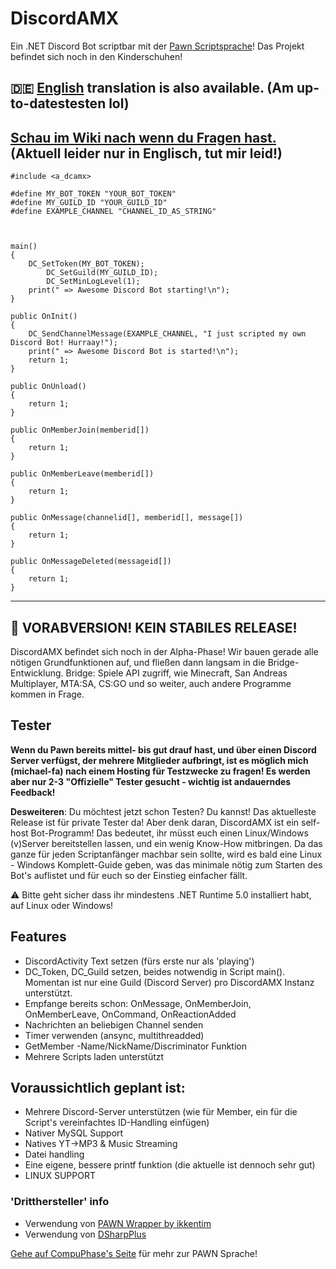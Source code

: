# DiscordAMX

Ein .NET Discord Bot scriptbar mit der [Pawn Scriptsprache](https://github.com/pawn-lang)! Das Projekt befindet sich noch in den Kinderschuhen!

## :de: [English](https://github.com/michael-fa/DiscordAMX/blob/master/readme.md) translation is also available. (Am up-to-datestesten lol)
## [Schau im Wiki nach wenn du Fragen hast.](https://github.com/michael-fa/DiscordAMX/wiki) (Aktuell leider nur in Englisch, tut mir leid!)
```
#include <a_dcamx>

#define MY_BOT_TOKEN "YOUR_BOT_TOKEN"
#define MY_GUILD_ID "YOUR_GUILD_ID"
#define EXAMPLE_CHANNEL "CHANNEL_ID_AS_STRING"



main()
{
	DC_SetToken(MY_BOT_TOKEN);
        DC_SetGuild(MY_GUILD_ID);
        DC_SetMinLogLevel(1);
	print(" => Awesome Discord Bot starting!\n");
}

public OnInit()
{
	DC_SendChannelMessage(EXAMPLE_CHANNEL, "I just scripted my own Discord Bot! Hurraay!");
	print(" => Awesome Discord Bot is started!\n");
	return 1;
}

public OnUnload()
{
    return 1;
}

public OnMemberJoin(memberid[])
{
    return 1;
}

public OnMemberLeave(memberid[])
{
    return 1;
}

public OnMessage(channelid[], memberid[], message[])
{
    return 1;
}

public OnMessageDeleted(messageid[])
{
    return 1;
}
```

---

## :construction: VORABVERSION! KEIN STABILES RELEASE!
DiscordAMX befindet sich noch in der Alpha-Phase! Wir bauen gerade alle nötigen Grundfunktionen auf, und fließen dann langsam in die Bridge-Entwicklung.
Bridge: Spiele API zugriff, wie Minecraft, San Andreas Multiplayer, MTA:SA, CS:GO und so weiter, auch andere Programme kommen in Frage.

## Tester
**Wenn du Pawn bereits mittel- bis gut drauf hast, und über einen Discord Server verfügst, der mehrere Mitglieder aufbringt, ist es möglich mich (michael-fa) nach einem Hosting für Testzwecke zu fragen! Es werden aber nur 2-3 "Offizielle" Tester gesucht - wichtig ist andauerndes Feedback!**

__Desweiteren__:
Du möchtest jetzt schon Testen? Du kannst! Das aktuelleste Release ist für private Tester da! Aber denk daran, DiscordAMX ist ein self-host Bot-Programm!
Das bedeutet, ihr müsst euch einen Linux/Windows (v)Server bereitstellen lassen, und ein wenig Know-How mitbringen.
Da das ganze für jeden Scriptanfänger machbar sein sollte, wird es bald eine Linux - Windows Komplett-Guide geben, was das minimale nötig zum Starten des Bot's auflistet und für euch so der Einstieg einfacher fällt.

⚠️ Bitte geht sicher dass ihr mindestens .NET Runtime 5.0 installiert habt, auf Linux oder Windows!


## Features
* DiscordActivity Text setzen (fürs erste nur als 'playing')  
* DC_Token, DC_Guild setzen, beides notwendig in Script main(). Momentan ist nur eine Guild (Discord Server) pro DiscordAMX Instanz unterstützt.
* Empfange bereits schon: OnMessage, OnMemberJoin, OnMemberLeave, OnCommand, OnReactionAdded
* Nachrichten an beliebigen Channel senden
* Timer verwenden (ansync, multithreadded)
* GetMember -Name/NickName/Discriminator Funktion
* Mehrere Scripts laden unterstützt


## Voraussichtlich geplant ist:
* Mehrere Discord-Server unterstützen (wie für Member, ein für die Script's vereinfachtes ID-Handling einfügen)
* Nativer MySQL Support
* Natives YT->MP3 & Music Streaming
* Datei handling
* Eine eigene, bessere printf  funktion (die aktuelle ist dennoch sehr gut)
* LINUX SUPPORT

### 'Dritthersteller' info
* Verwendung von [PAWN Wrapper by ikkentim](https://github.com/ikkentim/AMXWrapper)
* Verwendung von [DSharpPlus](https://github.com/DSharpPlus/DSharpPlus)


[Gehe auf CompuPhase's Seite](https://www.compuphase.com/pawn/pawn.htm) für mehr zur PAWN Sprache!
